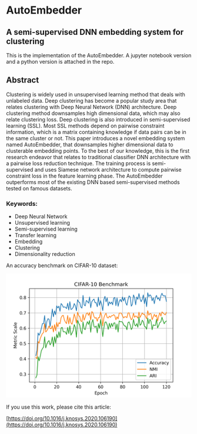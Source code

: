 # AutoEmbedder
A semi-supervised DNN embedding system for clustering
-----------

This is the implementation of the AutoEmbedder. A jupyter notebook version and a python version is attached in the repo.

## Abstract

Clustering is widely used in unsupervised learning method that deals with unlabeled data. Deep clustering has become a popular study area that relates clustering with Deep Neural Network (DNN) architecture. Deep clustering method downsamples high dimensional data, which may also relate clustering loss. Deep clustering is also introduced in semi-supervised learning (SSL). Most SSL methods depend on pairwise constraint information, which is a matrix containing knowledge if data pairs can be in the same cluster or not. This paper introduces a novel embedding system named AutoEmbedder, that downsamples higher dimensional data to clusterable embedding points. To the best of our knowledge, this is the first research endeavor that relates to traditional classifier DNN architecture with a pairwise loss reduction technique. The training process is semi-supervised and uses Siamese network architecture to compute pairwise constraint loss in the feature learning phase. The AutoEmbedder outperforms most of the existing DNN based semi-supervised methods tested on famous datasets.

### Keywords:

* Deep Neural Network
* Unsupervised learning
* Semi-supervised learning
* Transfer learning
* Embedding
* Clustering
* Dimensionality reduction


An accuracy benchmark on CIFAR-10 dataset:

![benchmark](https://github.com/QuwsarOhi/AutoEmbedder/blob/master/benchmark_cifar10.png)


If you use this work, please cite this article:

[https://doi.org/10.1016/j.knosys.2020.106190](https://doi.org/10.1016/j.knosys.2020.106190)
